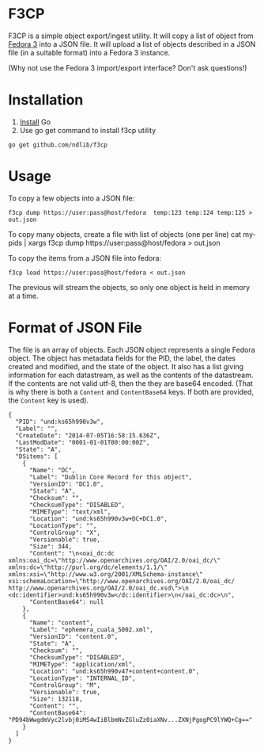F3CP
====

F3CP is a simple object export/ingest utility.
It will copy a list of object from [Fedora 3](https://wiki.duraspace.org/display/FEDORA38/Fedora+3.8+Documentation) into a JSON file.
It will upload a list of objects described in a JSON file (in a suitable format) into a Fedora 3 instance.

(Why not use the Fedora 3 import/export interface? Don't ask questions!)

# Installation
1. [Install](https://golang.org/doc/install) Go
2. Use go get command to install f3cp utility
```console
go get github.com/ndlib/f3cp
```
# Usage

To copy a few objects into a JSON file:

    f3cp dump https://user:pass@host/fedora  temp:123 temp:124 temp:125 > out.json

To copy many objects, create a file with list of objects (one per line)
    cat my-pids | xargs f3cp dump https://user:pass@host/fedora > out.json

To copy the items from a JSON file into fedora:

    f3cp load https://user:pass@host/fedora < out.json

The previous will stream the objects, so only one object is held in memory at a time.


# Format of JSON File

The file is an array of objects.
Each JSON object represents a single Fedora object.
The object has metadata fields for the PID, the label, the dates created and
modified, and the state of the object.
It also has a list giving information for each datastream, as well as the contents
of the datastream.
If the contents are not valid utf-8, then the they are base64 encoded.
(That is why there is both a `Content` and `ContentBase64` keys.
If both are provided, the `Content` key is used).

```
{
  "PID": "und:ks65h990v3w",
  "Label": "",
  "CreateDate": "2014-07-05T16:58:15.636Z",
  "LastModDate": "0001-01-01T00:00:00Z",
  "State": "A",
  "DSitems": [
    {
      "Name": "DC",
      "Label": "Dublin Core Record for this object",
      "VersionID": "DC1.0",
      "State": "A",
      "Checksum": "",
      "ChecksumType": "DISABLED",
      "MIMEType": "text/xml",
      "Location": "und:ks65h990v3w+DC+DC1.0",
      "LocationType": "",
      "ControlGroup": "X",
      "Versionable": true,
      "Size": 344,
      "Content": "\n<oai_dc:dc xmlns:oai_dc=\"http://www.openarchives.org/OAI/2.0/oai_dc/\" xmlns:dc=\"http://purl.org/dc/elements/1.1/\" xmlns:xsi=\"http://www.w3.org/2001/XMLSchema-instance\" xsi:schemaLocation=\"http://www.openarchives.org/OAI/2.0/oai_dc/ http://www.openarchives.org/OAI/2.0/oai_dc.xsd\">\n  <dc:identifier>und:ks65h990v3w</dc:identifier>\n</oai_dc:dc>\n",
      "ContentBase64": null
    },
    {
      "Name": "content",
      "Label": "ephemera_cuala_5002.xml",
      "VersionID": "content.0",
      "State": "A",
      "Checksum": "",
      "ChecksumType": "DISABLED",
      "MIMEType": "application/xml",
      "Location": "und:ks65h990v47+content+content.0",
      "LocationType": "INTERNAL_ID",
      "ControlGroup": "M",
      "Versionable": true,
      "Size": 132118,
      "Content": "",
      "ContentBase64": "PD94bWwgdmVyc2lvbj0iMS4wIiBlbmNvZGluZz0iaXNv...ZXNjPgogPC9lYWQ+Cg=="
    }
  ]
}
```
